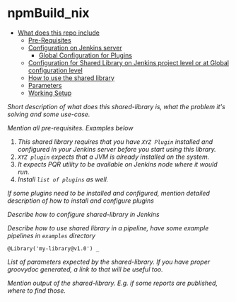# npmBuild_nix

<!-- TOC -->

- [What does this repo include](#what-does-this-repo-include)
    - [Pre-Requisites](#pre-requisites)
    - [Configuration on Jenkins server](#configuration-on-jenkins-server)
        - [Global Configuration for Plugins](#global-configuration-for-plugins)
    - [Configuration for Shared Library on Jenkins project level or at Global configuration level](#configuration-for-shared-library-on-jenkins-project-level-or-at-global-configuration-level)
    - [How to use the shared library](#how-to-use-the-shared-library)
    - [Parameters](#parameters)
    - [Working Setup](#working-setup)

<!-- /TOC -->


_Short description of what does this shared-library is, what the problem it's solving and some use-case._


_Mention all pre-requisites. Examples below_

1. _This shared library requires that you have `XYZ Plugin` installed and configured in your Jenkins server before you start using this library._
3. _`XYZ plugin` expects that a JVM is already installed on the system._
4. _It expects PQR utility to be available on Jenkins node where it would run._
5. _Install `list of plugins` as well._



_If some plugins need to be installed and configured, mention detailed description of how to install and configure plugins_


_Describe how to configure shared-library in Jenkins_


_Describe how to use shared library in a pipeline, have some example pipelines in `examples` directory_

```
@Library('my-library@v1.0') _
```


_List of parameters expected by the shared-library. If you have proper groovydoc generated, a link to that will be useful too._


_Mention output of the shared-library. E.g. if some reports are published, where to find those._